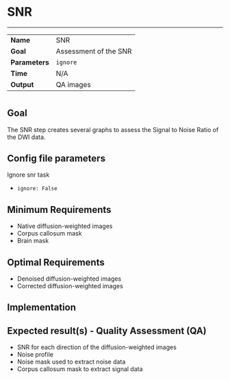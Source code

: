 # SNR
---

|                |                                                       |
|----------------|-------------------------------------------------------|
|**Name**        | SNR                                                   |
|**Goal**        | Assessment of the SNR                                 |
|**Parameters**  | `ignore`                                              |
|**Time**        | N/A                                                   |
|**Output**      | QA images                                             |

#

## Goal

The SNR step creates several graphs to assess the Signal to Noise Ratio of the DWI data.

## Config file parameters

Ignore snr task

- `ignore: False`

## Minimum Requirements

- Native diffusion-weighted images
- Corpus callosum mask
- Brain mask

## Optimal Requirements

- Denoised diffusion-weighted images
- Corrected diffusion-weighted images

## Implementation


## Expected result(s) - Quality Assessment (QA)

- SNR for each direction of the diffusion-weighted images
- Noise profile
- Noise mask used to extract noise data
- Corpus callosum mask to extract signal data

